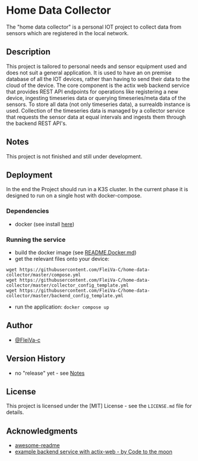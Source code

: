 # Home Data Collector

The "home data collector" is a personal IOT project to collect data from sensors which are registered in the local network.
## Description

This project is tailored to personal needs and sensor equipment used and does not suit a general application.
It is used to have an on premise database of all the IOT devices, rather than having to send their data to the cloud of the device.
The core component is the actix web backend service that provides REST API endpoints for operations like registering a new device, ingesting timeseries data or querying timeseries/meta data of the sensors.
To store all data (not only timeseries data), a surrealdb instance is used. Collection of the timeseries data is managed by a collector service that requests the sensor data at equal intervals and ingests them through the backend REST API's.

## Notes
This project is not finished and still under development.

## Deployment

In the end the Project should run in a K3S cluster. In the current phase it is designed to run on a single host with docker-compose.
### Dependencies

* docker (see install [here](https://docs.docker.com/engine/install/))

### Running the service

* build the docker image (see [README.Docker.md](https://github.com/FleiVa-C/home-data-collector/blob/master/README.Docker.md))
* get the relevant files onto your device:
```
wget https://githubusercontent.com/FleiVa-C/home-data-collector/master/compose.yml
wget https://githubusercontent.com/FleiVa-C/home-data-collector/master/collector_config_template.yml
wget https://githubusercontent.com/FleiVa-C/home-data-collector/master/backend_config_template.yml
```
* run the application:
`docker compose up`

## Author

* [@FleiVa-c](https://github.com/FleiVa-C)

## Version History
* no "release" yet - see [Notes](#notes)

## License

This project is licensed under the [MIT] License - see the `LICENSE.md` file for details.

## Acknowledgments

* [awesome-readme](https://github.com/matiassingers/awesome-readme)
* [example backend service with actix-web - by Code to the moon](https://www.youtube.com/watch?v=L8tWKqSMKUI&list=PLqnVCl9hPjM4wvPyuRerufBmaOTx7OMLo&index=5&t=938s)
